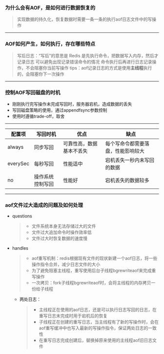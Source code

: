 ### 为什么会有AOF，是如何进行数据恢复的
> 实现数据的持久化，恢复数据时需要一条一条的执行aof日志文件中的写操作
---
### AOF如何产生，如何执行，存在哪些特点
> 写后日志：“写后”的意思是 Redis 是先执行命令，把数据写入内存，然后才记录日志
> 可以避免出现记录错误命令的情况
> 命令执行后再进行日志记录操作，不会阻塞你当前写操作
> tips：aof记录日志的方式是使用**主线程**执行的，会阻塞你下一次操作
---
### 控制AOF写回磁盘的时机
- 刚刚执行完写操作未完成写回时，服务器宕机，造成数据的丢失 
- 写回磁盘策略的使用，通过appendfsync参数控制
- 使用时遵循trade-off，取舍
---
|配置项|写回时机|优点|缺点|
| ----------- | ----------- | ----------- | ----------- | 
| always | 同步写回 | 可靠性高，数据基本不丢失 | 每个写命令都需要落盘，性能影响较大 | 
| everySec | 每秒写回 | 性能适中 | 宕机丢失一秒内未写回的数据 | 
| no | 操作系统控制写回 | 性能好 | 宕机丢失的数据较多 | 
---
### aof文件过大造成的问题及如何处理
- questions
    >+ 文件系统本身无法存储过大的文件
    >+ 文件过大追加命令时操作效率低
    >+ 文件过大时恢复数据的速度慢
- handles
    >+ aof重写机制：redis根据现有文件的现状新建一个aof日志，将一些操作指令合并，减少日志文件的大小
    >+ 为了避免阻塞主线程，重写使用后台子线程bgrewriteaof来完成重写操作
    >+ 一次拷贝：fork子线程bgrewriteaof时，会将主线程的内存拷贝一份给子线程
    + 两处日志：
        >- 主线程正在使用的aof日志，还是可以执行日志写回的日志，在重写日志未完成时用于宕机后的恢复
        >- 子线程正在创建的重写日志，当主线程有了新的写操作时，会在aof重写缓冲中也写入最新的写操作指令，保证两处日志的一致性
        >- 在重写日志完成创建后，替换掉原来使用的主线程aof旧日志文件

      